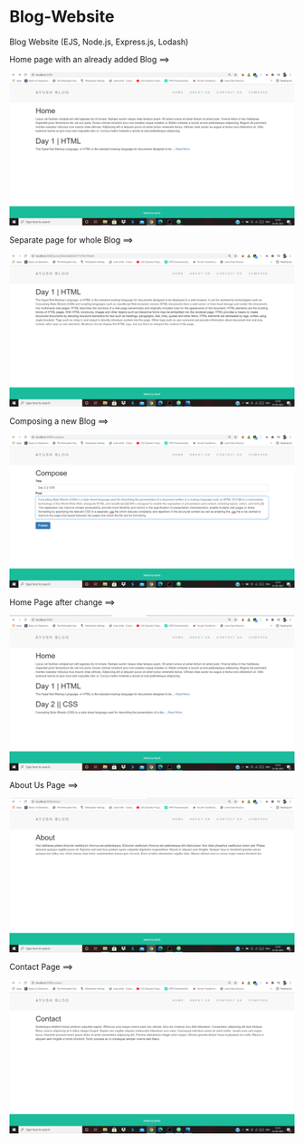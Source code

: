 # Blog-Website
Blog Website (EJS, Node.js, Express.js, Lodash)

Home page with an already added Blog ==>

![](images/i1.png)

Separate page for whole Blog ==>

![](images/i6.png)

Composing a new Blog ==>

![](images/i2.png)

Home Page after change ==>

![](images/i3.png)

About Us Page ==>

![](images/i4.png)

Contact Page ==>

![](images/i5.png)




